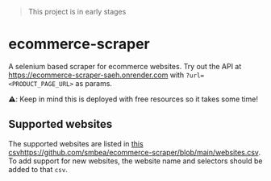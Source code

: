 > This project is in early stages

# ecommerce-scraper

A selenium based scraper for ecommerce websites. Try out the API at https://ecommerce-scraper-saeh.onrender.com with `?url=<PRODUCT_PAGE_URL>` as params.

⚠️: Keep in mind this is deployed with free resources so it takes some time!

## Supported websites

The supported websites are listed in [this csv](https://github.com/smbea/ecommerce-scraper/blob/main/websites.csv)https://github.com/smbea/ecommerce-scraper/blob/main/websites.csv. To add support for new websites, the website name and selectors should be added to that `csv`.
